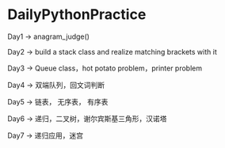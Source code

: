# DailyPythonPractice
Day1 -> anagram_judge()

Day2 -> build a stack class and realize matching brackets with it

Day3 -> Queue class，hot potato problem，printer problem

Day4 -> 双端队列，回文词判断

Day5 -> 链表， 无序表， 有序表

Day6 -> 递归，二叉树，谢尔宾斯基三角形，汉诺塔

Day7 -> 递归应用，迷宫

